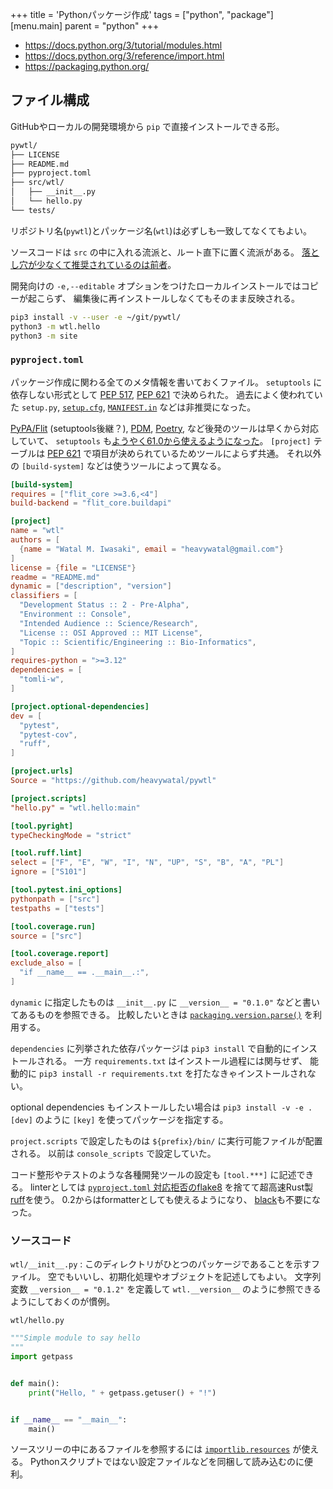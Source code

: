 +++
title = 'Pythonパッケージ作成'
tags = ["python", "package"]
[menu.main]
  parent = "python"
+++

- <https://docs.python.org/3/tutorial/modules.html>
- <https://docs.python.org/3/reference/import.html>
- <https://packaging.python.org/>

## ファイル構成

GitHubやローカルの開発環境から `pip` で直接インストールできる形。

```sh
pywtl/
├── LICENSE
├── README.md
├── pyproject.toml
├── src/wtl/
│   ├── __init__.py
│   └── hello.py
└── tests/
```

リポジトリ名(`pywtl`)とパッケージ名(`wtl`)は必ずしも一致してなくてもよい。

ソースコードは `src` の中に入れる流派と、ルート直下に置く流派がある。
[落とし穴が少なくて推奨されているのは前者](https://docs.pytest.org/explanation/goodpractices.html)。

開発向けの `-e,--editable` オプションをつけたローカルインストールではコピーが起こらず、
編集後に再インストールしなくてもそのまま反映される。

```sh
pip3 install -v --user -e ~/git/pywtl/
python3 -m wtl.hello
python3 -m site
```

### `pyproject.toml`

パッケージ作成に関わる全てのメタ情報を書いておくファイル。
`setuptools` に依存しない形式として
[PEP 517](https://www.python.org/dev/peps/pep-0517),
[PEP 621](https://www.python.org/dev/peps/pep-0621)
で決められた。
過去によく使われていた `setup.py`,
[`setup.cfg`](https://setuptools.pypa.io/en/latest/userguide/declarative_config.html),
[`MANIFEST.in`](https://setuptools.pypa.io/en/latest/userguide/miscellaneous.html)
などは非推奨になった。

[PyPA/Flit](https://flit.readthedocs.io/) (setuptools後継？),
[PDM](https://pdm.fming.dev/),
[Poetry](https://python-poetry.org/),
など後発のツールは早くから対応していて、
`setuptools` も[ようやく61.0から使えるようになった](https://setuptools.pypa.io/en/latest/userguide/pyproject_config.html)。
`[project]` テーブルは [PEP 621](https://www.python.org/dev/peps/pep-0621)
で項目が決められているためツールによらず共通。
それ以外の `[build-system]` などは使うツールによって異なる。

```toml
[build-system]
requires = ["flit_core >=3.6,<4"]
build-backend = "flit_core.buildapi"

[project]
name = "wtl"
authors = [
  {name = "Watal M. Iwasaki", email = "heavywatal@gmail.com"}
]
license = {file = "LICENSE"}
readme = "README.md"
dynamic = ["description", "version"]
classifiers = [
  "Development Status :: 2 - Pre-Alpha",
  "Environment :: Console",
  "Intended Audience :: Science/Research",
  "License :: OSI Approved :: MIT License",
  "Topic :: Scientific/Engineering :: Bio-Informatics",
]
requires-python = ">=3.12"
dependencies = [
  "tomli-w",
]

[project.optional-dependencies]
dev = [
  "pytest",
  "pytest-cov",
  "ruff",
]

[project.urls]
Source = "https://github.com/heavywatal/pywtl"

[project.scripts]
"hello.py" = "wtl.hello:main"

[tool.pyright]
typeCheckingMode = "strict"

[tool.ruff.lint]
select = ["F", "E", "W", "I", "N", "UP", "S", "B", "A", "PL"]
ignore = ["S101"]

[tool.pytest.ini_options]
pythonpath = ["src"]
testpaths = ["tests"]

[tool.coverage.run]
source = ["src"]

[tool.coverage.report]
exclude_also = [
  "if __name__ == .__main__.:",
]
```

`dynamic` に指定したものは `__init__.py` に `__version__ = "0.1.0"`
などと書いてあるものを参照できる。
比較したいときは
[`packaging.version.parse()`](https://packaging.pypa.io/en/latest/version.html)
を利用する。

`dependencies` に列挙された依存パッケージは
`pip3 install` で自動的にインストールされる。
一方 `requirements.txt` はインストール過程には関与せず、
能動的に `pip3 install -r requirements.txt`
を打たなきゃインストールされない。

optional dependencies もインストールしたい場合は
`pip3 install -v -e .[dev]` のように `[key]` を使ってパッケージを指定する。

`project.scripts` で設定したものは
`${prefix}/bin/` に実行可能ファイルが配置される。
以前は `console_scripts` で設定していた。

コード整形やテストのような各種開発ツールの設定も `[tool.***]` に記述できる。
linterとしては
[`pyproject.toml` 対応拒否のflake8](https://github.com/PyCQA/flake8/issues/234)
を捨てて超高速Rust製[ruff](https://docs.astral.sh/ruff/)を使う。
0.2からはformatterとしても使えるようになり、
[black](https://black.readthedocs.io)も不要になった。


### ソースコード

`wtl/__init__.py`
: このディレクトリがひとつのパッケージであることを示すファイル。
  空でもいいし、初期化処理やオブジェクトを記述してもよい。
  文字列変数 `__version__ = "0.1.2"` を定義して
  `wtl.__version__` のように参照できるようにしておくのが慣例。

`wtl/hello.py`
```py
"""Simple module to say hello
"""
import getpass


def main():
    print("Hello, " + getpass.getuser() + "!")


if __name__ == "__main__":
    main()
```

ソースツリーの中にあるファイルを参照するには
[`importlib.resources`](https://docs.python.org/library/importlib.html#module-importlib.resources)
が使える。
Pythonスクリプトではない設定ファイルなどを同梱して読み込むのに便利。
